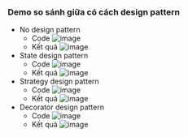 ### Demo so sánh giữa có cách design pattern
- No design pattern
  + Code
   ![image](https://github.com/user-attachments/assets/d595cdca-e5da-408e-8f9e-2f4b126174ba)
  + Kết quả
  ![image](https://github.com/user-attachments/assets/dbd101db-94b9-4e57-8f3f-5986cad608f7)
- State design pattern
  + Code
  ![image](https://github.com/user-attachments/assets/3684c85e-2000-4030-a19e-1fdedd9894f0)
  + Kết quả
  ![image](https://github.com/user-attachments/assets/ab902c72-ddcc-41a7-9b0a-c49fe55fdf9f)
- Strategy design pattern
  + Code
  ![image](https://github.com/user-attachments/assets/8587fc25-451f-4615-9866-d12a217756f4)
  + Kết quả
  ![image](https://github.com/user-attachments/assets/06d20c46-381d-4ffa-9a9e-e5a8da393d5a)
- Decorator design pattern
  + Code
  ![image](https://github.com/user-attachments/assets/287d6d5c-5448-4a6a-bd08-f1241aecd89f)
  + Kết quả
  ![image](https://github.com/user-attachments/assets/632389fc-5af6-4fb9-bd59-b84a97882bf8)
